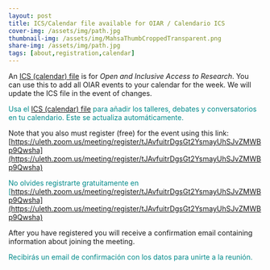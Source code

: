 ```yaml
---
layout: post
title: ICS/Calendar file available for OIAR / Calendario ICS
cover-img: /assets/img/path.jpg
thumbnail-img: /assets/img/MahsaThumbCroppedTransparent.png
share-img: /assets/img/path.jpg
tags: [about,registration,calendar]
---
```


An [ICS (calendar) file](http://openandinclusiveresearch.org/assets/img/OIAR.ics) is  for _Open and Inclusive Access to Research_. You can use this to add all OIAR events to your calendar for the week. We will update the ICS file in the event of changes.

<span style="color: DarkCyan;"> Usa el [ICS (calendar) file](http://openandinclusiveresearch.org/assets/img/OIAR.ics) para añadir los talleres, debates y conversatorios en tu calendario. Este se actualiza automáticamente.</span>

Note that you also must register (free) for the event using this link: [https://uleth.zoom.us/meeting/register/tJAvfuitrDgsGt2YsmayUhSJvZMWBp9Qwsha](https://uleth.zoom.us/meeting/register/tJAvfuitrDgsGt2YsmayUhSJvZMWBp9Qwsha)

<span style="color: DarkCyan;">No olvides registrarte gratuitamente en [https://uleth.zoom.us/meeting/register/tJAvfuitrDgsGt2YsmayUhSJvZMWBp9Qwsha](https://uleth.zoom.us/meeting/register/tJAvfuitrDgsGt2YsmayUhSJvZMWBp9Qwsha)</span>

After you have registered you will receive a confirmation email containing information about joining the meeting.

<span style="color: DarkCyan;">Recibirás un email de confirmación con los datos para unirte a la reunión. </span>
